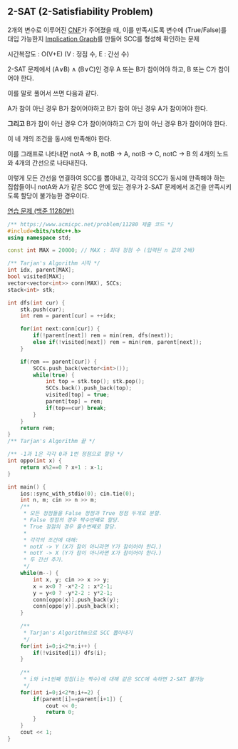 ## 2-SAT (2-Satisfiability Problem)
2개의 변수로 이루어진 [CNF](https://ko.wikipedia.org/wiki/%EB%85%BC%EB%A6%AC%EA%B3%B1_%ED%91%9C%EC%A4%80%ED%98%95)가 주어졌을 때, 이를 만족시도록 변수에 (True/False)를 대입 가능한지 [Implication Graph](https://en.wikipedia.org/wiki/Implication_graph)를 만들어 SCC를 형성해 확인하는 문제

시간복잡도 : O(V+E) (V : 정점 수, E : 간선 수)

2-SAT 문제에서 (A∨B) ∧ (B∨C)인 경우 A 또는 B가 참이어야 하고, B 또는 C가 참이어야 한다.

이를 말로 풀어서 쓰면 다음과 같다.

A가 참이 아닌 경우 B가 참이어야하고 B가 참이 아닌 경우 A가 참이어야 한다.

**그리고** B가 참이 아닌 경우 C가 참이어야하고 C가 참이 아닌 경우 B가 참이어야 한다.

이 네 개의 조건을 동시에 만족해야 한다.

이를 그래프로 나타내면 notA -> B, notB -> A, notB -> C, notC -> B 의 4개의 노드와 4개의 간선으로 나타내진다.

이렇게 모든 간선을 연결하여 SCC를 뽑아내고, 각각의 SCC가 동시에 만족해야 하는 집합들이니 notA와 A가 같은 SCC 안에 있는 경우가 2-SAT 문제에서 조건을 만족시키도록 할당이 불가능한 경우이다.

[연습 문제 (백준 11280번)](https://www.acmicpc.net/problem/11280)

``` c++
/** https://www.acmicpc.net/problem/11280 제출 코드 */
#include<bits/stdc++.h>
using namespace std;

const int MAX = 20000; // MAX : 최대 정점 수 (입력된 n 값의 2배)

/** Tarjan's Algorithm 시작 */
int idx, parent[MAX];
bool visited[MAX];
vector<vector<int>> conn(MAX), SCCs;
stack<int> stk;

int dfs(int cur) {
    stk.push(cur);
    int rem = parent[cur] = ++idx;

    for(int next:conn[cur]) {
        if(!parent[next]) rem = min(rem, dfs(next));
        else if(!visited[next]) rem = min(rem, parent[next]);
    }

    if(rem == parent[cur]) {
        SCCs.push_back(vector<int>());
        while(true) {
            int top = stk.top(); stk.pop();
            SCCs.back().push_back(top);
            visited[top] = true;
            parent[top] = rem;
            if(top==cur) break;
        }
    }
    return rem;
}
/** Tarjan's Algorithm 끝 */

/** -1과 1은 각각 0과 1번 정점으로 할당 */
int oppo(int x) {
    return x%2==0 ? x+1 : x-1;
}

int main() {
    ios::sync_with_stdio(0); cin.tie(0);
    int n, m; cin >> n >> m;
    /** 
     * 모든 정점들을 False 정점과 True 정점 두개로 분할.
     * False 정점의 경우 짝수번째로 할당.
     * True 정점의 경우 홀수번째로 할당.
     * 
     * 각각의 조건에 대해:
     * notX -> Y (X가 참이 아니라면 Y가 참이어야 한다.)
     * notY -> X (Y가 참이 아니라면 X가 참이어야 한다.)
     * 두 간선 추가.
     */
    while(m--) {
        int x, y; cin >> x >> y;
        x = x<0 ? -x*2-2 : x*2-1;
        y = y<0 ? -y*2-2 : y*2-1;
        conn[oppo(x)].push_back(y);
        conn[oppo(y)].push_back(x);
    }
    
    /** 
     * Tarjan's Algorithm으로 SCC 뽑아내기
     */
    for(int i=0;i<2*n;i++) {
        if(!visited[i]) dfs(i);
    }
    
    /** 
     * i와 i+1번째 정점(i는 짝수)에 대해 같은 SCC에 속하면 2-SAT 불가능
     */
    for(int i=0;i<2*n;i+=2) {
        if(parent[i]==parent[i+1]) {
            cout << 0;
            return 0;
        }
    }
    cout << 1;
}
```
